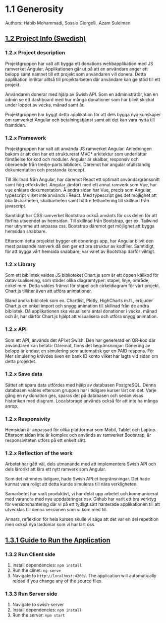 # 1.1 Generosity

Authors: Habib Mohammadi, Sossio Giorgelli, Azam Suleiman

## <ins>1.2 Project Info (Swedish)</ins>

### 1.2.x Project description
Projektgruppen har valt att bygga ett donations webbapplikation med JS ramverket Angular. Applikationen går ut på att en användare anger ett belopp samt namnet till ett projekt som användaren vill donera. Detta applikation inriktar alltså till projektarbeten där användare kan ge stöd till ett projekt.

Användaren donerar med hjälp av Swish API. Som en administratör, kan en admin se ett dashboard med hur många donationer som har blivit skickat under loppet av vecka, månad samt år.

Projektgruppen har byggt detta applikation för att dels bygga nya kunskaper om ramverket Angular och betalningstjänst samt att det kan vara nytta till framtiden. 


### 1.2.x Framework
Projektgruppen har valt att använda JS ramverket Angular. Anledningen bakom är att den har ett strukturerat MVC* arkitektur som underlättar förståelse för kod och moduler. Angular är skalbar, responsiv och oberoende från tredje-parts bibliotek. Däremot har angular ofullständig dokumentation och prestanda koncept. 

Till Skillnad från Angular, har däremot React ett optimalt användargränssnitt samt hög effektivitet. Angular jämfört med ett annat ramverk som Vue, har vue enklare dokumentation. Å andra sidan har Vue, precis som Angular, typescript vilket inte används i React. Med typescript ges det möjlighet att öka läsbarheten, skalbarheten samt bättre felhantering till skillnad från javascript.

Samtidigt har CSS ramverket Bootstrap också använts för css delen för att förfina utseendet av hemsidan. Till skillnad från Bootstrap, ger ex. Tailwind mer utrymme att anpassa css. Bootstrap däremot get möjlighet att bygga hemsidan snabbare. 

Eftersom detta projektet bygger ett donerings app, har Angular blivit den mest passande ramverk då den ger ett bra struktur av kodfiler. Samtidigt, för att bygga vårt hemsida snabbare, var valet av Bootstrap därför viktigt. 


### 1.2.x Library
Som ett bibliotek valdes JS biblioteket Chart.js som är ett öppen källkod för datavisualisering, som stöder olika diagramtyper: stapel, linje, område, cirkel m.m. Detta valdes främst för stapel och cirkeldiagram för vårt projekt. Chart.js tillåter även att utföra animationer. 

Bland andra bibliotek som ex. Chartlist, Plotly, HighCharts m.fl., erbjuder Chart.js en enkel import och snygg animation till skillnad från de andra bibliotek.
Då applikationen ska visualisera antal donationer i vecka, månad och år, har därför Chart.js hjälpt att visualisera och utföra snygg animation. 

### 1.2.x API
Som ett API, används det API:et Swish. Den har genererad en QR-kod där användaren kan betala: Däremot, finns det begränsningar: Donering av belopp är endast en simulering som automatisk ger en PAID respons. För Mer simulering krävdes även en bank ID konto vilket har lagts vid sidan om detta projektet. 

### 1.2.x Save data
Sättet att spara data utfördes med hjälp av databasen PostgreSQL. Denna databasen valdes eftersom gruppen har i tidigare kurser lärt om det. 
Varje gång en ny donation ges, sparas det på databasen och sedan visas historiken med diagram. Localstorage används också för att inte ha många anrop. 

### 1.2.x Responsivity
Hemsidan är anpassad för olika plattformar som Mobil, Tablet och Laptop. Eftersom sidan inte är komplex och används av ramverket Bootstrap, är responsiviteten utförs på ett enkelt sätt. 

### 1.2.x Reflection of the work
Arbetet har gått väl, dels utmanande med att implementera Swish API och dels lärorikt att lära ett nytt ramverk som Angular. 

Som det nämndes tidigare, hade Swish API:et begränsningar. Det hade kunnat vara roligt att detta kunde simuleras till nära verkligheten. 

Samarbetet har varit produktivt, vi har delat upp arbetet och kommunicerat med varandra med nya uppdateringar osv. 
Github har varit ett bra verktyg för versionshantering där vi på ett tydligt sätt hanterade applikationen till att utvecklas till denna versionen som vi kom med till.

Annars, reflektion för hela kursen skulle vi säga att det var en del repetition men också nya lärdomar som vi har lärt oss. 

## <ins>1.3.1 Guide to Run the Application</ins>

### 1.3.2 Run Client side

1. Install dependencies: `npm install` <br>
2. Run the clinet: `ng serve` 
3. Navigate to `http://localhost:4200/`. The application will automatically reload if you change any of the source files.

### 1.3.3 Run Server side
1. Navigate to swish-server <br>
2. Install dependencies: `npm install` <br>
3. Run the server: `npm start` <br>
